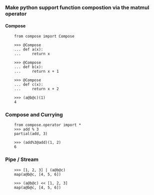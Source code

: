 ### Make python support function compostion via the matmul operator


#### Compose

```
    from compose import Compose
    
    >>> @Compose
    ... def a(x):
    ...     return x

    >>> @Compose
    ... def b(x):
    ...     return x + 1

    >>> @Compose
    ... def c(x):
    ...     return x + 2

    >>> (a@b@c)(1)
    4
```
### Compose and Currying

```
    from compose.operator import *
    >>> add % 3
    partial(add, 3)
    
    >>> (add%3@add)(1, 2)
    6
```


### Pipe / Stream
```
    >>> [1, 2, 3] | (a@b@c)
    map(a@b@c, [4, 5, 6])

    >>> (a@b@c) << [1, 2, 3]
    map(a@b@c, [4, 5, 6])

```
